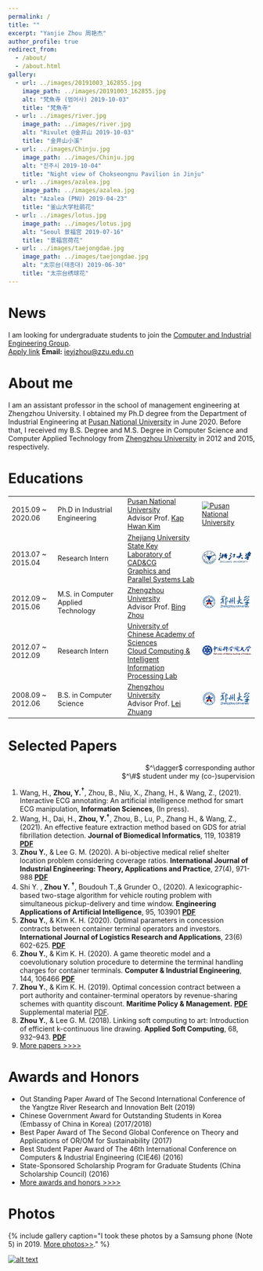 ```yaml
---
permalink: /
title: ""
excerpt: "Yanjie Zhou 周艳杰"
author_profile: true
redirect_from: 
  - /about/
  - /about.html
gallery:
  - url: ../images/20191003_162855.jpg
    image_path: ../images/20191003_162855.jpg
    alt: "梵魚寺 (범어사) 2019-10-03"
    title: "梵魚寺"
  - url: ../images/river.jpg
    image_path: ../images/river.jpg
    alt: "Rivulet @金井山 2019-10-03"
    title: "金井山小溪"    
  - url: ../images/Chinju.jpg
    image_path: ../images/Chinju.jpg
    alt: "진주시 2019-10-04"
    title: "Night view of Chokseongnu Pavilion in Jinju"
  - url: ../images/azalea.jpg
    image_path: ../images/azalea.jpg
    alt: "Azalea (PNU) 2019-04-23"
    title: "釜山大学杜鹃花"
  - url: ../images/lotus.jpg
    image_path: ../images/lotus.jpg
    alt: "Seoul 景福宫 2019-07-16"
    title: "景福宫荷花"
  - url: ../images/taejongdae.jpg
    image_path: ../images/taejongdae.jpg
    alt: "太宗台(태종대) 2019-06-30"
    title: "太宗台绣球花"
---
```

News
======

I am looking for undergraduate students to join the [Computer and Industrial Engineering Group](https://ieyjzhou.github.io/lab/).
<br>[Apply link](https://ieyjzhou.github.io/lab/Openpositions.html) 
**Email:** ieyjzhou@zzu.edu.cn


About me
======
I am an assistant professor in the school of management engineering at Zhengzhou University. I obtained my Ph.D degree from  the Department of Industrial Engineering at [Pusan National University](http://www.pusan.ac.kr) in June 2020. Before that, I received my B.S. Degree and M.S. Degree in Computer Science and Computer Applied Technology from [Zhengzhou University](http://www.zzu.edu.cn) in 2012 and 2015, respectively. 


Educations
======
  
<table   style="border-collapse: collapse; border: none;">  
  <tr style="border-collapse: collapse; border: none;">    
    <td style="border-collapse: collapse; border: none;">2015.09 ~ 2020.06</td>    
    <td style="border-collapse: collapse; border: none;">Ph.D in Industrial Engineering</td>    
    <td style="border-collapse: collapse; border: none;"><a href="http://www.pusan.ac.kr/">Pusan National University</a><br>Advisor Prof. <a href="https://scholar.google.com/citations?user=MRFdiCQAAAAJ&hl=en">Kap Hwan Kim</a> </td>  
    <td style="border-collapse: collapse; border: none;"><a href="http://www.pusan.ac.kr/"> <img src="http://www.pusan.ac.kr/_contents/kor/_Img/Layout/logo.png" alt="Pusan National University"></a> </td>  
  </tr>  
   <tr style="border-collapse: collapse; border: none;">    
    <td style="border-collapse: collapse; border: none;">2013.07 ~ 2015.04 </td>    
    <td style="border-collapse: collapse; border: none;">Research Intern </td>    
    <td style="border-collapse: collapse; border: none;"><a href="http://www.zju.edu.cn/">Zhejiang University</a><br>  <a href="http://www.cad.zju.edu.cn/">State Key Laboratory of CAD&CG</a> 
   <br>  <a href="http://www.gaps-zju.org/">Graphics and Parallel Systems Lab</a> </td>  
    <td style="border-collapse: collapse; border: none;"><a href="http://www.zju.edu.cn/"> <img src="../images/zjulogo.jpg" alt="Zhejiang University"></a> </td>  
  </tr>  
 <tr style="border-collapse: collapse; border: none;">    
    <td style="border-collapse: collapse; border: none;">2012.09 ~ 2015.06 </td>    
    <td style="border-collapse: collapse; border: none;">M.S. in Computer Applied Technology</td>    
    <td style="border-collapse: collapse; border: none;"><a href="http://www.zzu.edu.cn/">Zhengzhou University</a><br>Advisor Prof. <a href="http://xg.zzu.edu.cn/bdsd/1502183295270.jhtml">Bing Zhou</a> </td>  
    <td style="border-collapse: collapse; border: none;"><a href="http://www.zzu.edu.cn/"> <img src="../images/zzulogo.png" alt="Zhengzhou University"></a> </td>  
  </tr> 
    
   <tr style="border-collapse: collapse; border: none;">    
    <td style="border-collapse: collapse; border: none;">2012.07 ~ 2012.09 </td>    
    <td style="border-collapse: collapse; border: none;">Research Intern </td>    
    <td style="border-collapse: collapse; border: none;"><a href="https://www.ucas.ac.cn/">University of Chinese Academy of Sciences</a><br>  <a href="http://feds.ac.cn/">Cloud Computing & <br>Intelligent Information Processing Lab</a> 
  </td>  
    <td style="border-collapse: collapse; border: none;"><a href="https://www.ucas.ac.cn/"> <img src="../images/UCAS_Logo.png" alt="University of Chinese Academy of Sciences"></a> </td>  
  </tr>  
 <tr style="border-collapse: collapse; border: none;">    
    <td style="border-collapse: collapse; border: none;">2008.09 ~ 2012.06 </td>    
    <td style="border-collapse: collapse; border: none;">B.S. in Computer Science </td>    
    <td style="border-collapse: collapse; border: none;"><a href="http://www.zzu.edu.cn/">Zhengzhou University</a><br>Advisor Prof. <a href="http://xg.zzu.edu.cn/bdsd/1502181273959.jhtml">Lei Zhuang</a> </td>  
    <td style="border-collapse: collapse; border: none;"><a href="http://www.zzu.edu.cn/"> <img src="../images/zzulogo.png" alt="Zhengzhou University"></a> </td>  
  </tr> 
  </table>

 
Selected Papers
======

<div style="text-align: right"> $^\dagger$ corresponding author <br /> $^\#$ student under my (co-)supervision </div>

1. Wang, H., **Zhou, Y.$^\dagger$**, Zhou, B., Niu, X., Zhang, H., & Wang, Z., (2021). Interactive ECG annotating: An artificial intelligence method for smart ECG manipulation, **Information Sciences**, (In press).
1. Wang, H., Dai, H., **Zhou, Y.$^\dagger$**, Zhou, B., Lu, P., Zhang H., & Wang, Z., (2021). An effective feature extraction method based on GDS for atrial fibrillation detection. **Journal of Biomedical Informatics**, 119, 103819 **[PDF](https://ieyjzhou.github.io/files/JBI2021.pdf)**
2. **Zhou Y.**, & Lee G. M. (2020). A bi-objective medical relief shelter location problem considering coverage ratios.  **International Journal of Industrial Engineering:
Theory, Applications and Practice**, 27(4), 971-988 **[PDF](https://ieyjzhou.github.io/files/IJIE2020.pdf)**
4. Shi Y. , **Zhou Y. $^\dagger$**, Boudouh T.,& Grunder O., (2020). A lexicographic-based two-stage algorithm for vehicle routing problem with simultaneous pickup-delivery and time window. **Engineering Applications of Artificial Intelligence**, 95, 103901 **[PDF](https://ieyjzhou.github.io/files/EAAI2020.pdf)**
5. **Zhou Y.**, & Kim K. H. (2020). Optimal parameters in concession contracts between container terminal operators and investors. **International Journal of Logistics Research and Applications**, 23(6) 602-625. **[PDF]( https://ieyjzhou.github.io/files/IJLRA2020.pdf)** 
6. **Zhou Y.**, & Kim K. H. (2020). A game theoretic model and a coevolutionary solution procedure to determine the terminal handling charges for container terminals. **Computer & Industrial Engineering**, 144, 106466 **[PDF](https://ieyjzhou.github.io/files/CIE2020_coevolutionary.pdf)**
7. **Zhou Y.**, & Kim K. H. (2019). Optimal concession contract between a port authority and container-terminal operators by revenue-sharing schemes with quantity discount. **Maritime Policy & Management.** **[PDF](https://ieyjzhou.github.io/files/online_version%20with_SP.pdf)** Supplemental material [PDF](https://ieyjzhou.github.io/files/Supplemental_Material_MPM_2019.pdf).
1. **Zhou Y.**, & Lee G. M. (2018). Linking soft computing to art: Introduction of efficient k-continuous line drawing. **Applied Soft Computing**, 68, 932–943. **[PDF](https://ieyjzhou.github.io/CIEG/Paper/KCLD_2018_Published_Version.pdf)**
1.  [More papers >>>>](https://ieyjzhou.github.io/publications/)
 
 
Awards and Honors
======
   * Out Standing Paper Award of The Second International Conference of the Yangtze River Research and Innovation Belt (2019)  
   * Chinese Government Award for Outstanding Students in Korea (Embassy of China in Korea) (2017/2018)
   * Best Paper Award of The Second Global Conference on Theory and Applications of OR/OM for Sustainability (2017)
   * Best Student Paper Award of The 46th International Conference on Computers & Industrial Engineering (CIE46) (2016)
   * State-Sponsored Scholarship Program for Graduate Students (China Scholarship Council) (2016) 
   * [More awards and honors >>>>](https://ieyjzhou.github.io/YanjieZhou/AwardsandHonors.html)
   
Photos
======  
{% include gallery caption="I took these photos by a Samsung phone (Note 5) in 2019. [More photos>>](https://ieyjzhou.github.io/portfolio/)." %}
 
 
<a href="http://info.flagcounter.com/opgi"> ![alt text](http://s09.flagcounter.com/count2/opgi/bg_FFFFFF/txt_000000/border_CCCCCC/columns_8/maxflags_24/viewers_1/labels_1/pageviews_1/flags_1/percent_1/)</a>
 

